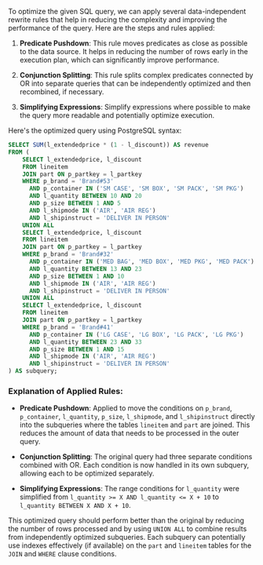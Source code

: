To optimize the given SQL query, we can apply several data-independent rewrite rules that help in reducing the complexity and improving the performance of the query. Here are the steps and rules applied:

1. **Predicate Pushdown**: This rule moves predicates as close as possible to the data source. It helps in reducing the number of rows early in the execution plan, which can significantly improve performance.

2. **Conjunction Splitting**: This rule splits complex predicates connected by OR into separate queries that can be independently optimized and then recombined, if necessary.

3. **Simplifying Expressions**: Simplify expressions where possible to make the query more readable and potentially optimize execution.

Here's the optimized query using PostgreSQL syntax:

```sql
SELECT SUM(l_extendedprice * (1 - l_discount)) AS revenue
FROM (
    SELECT l_extendedprice, l_discount
    FROM lineitem
    JOIN part ON p_partkey = l_partkey
    WHERE p_brand = 'Brand#53'
      AND p_container IN ('SM CASE', 'SM BOX', 'SM PACK', 'SM PKG')
      AND l_quantity BETWEEN 10 AND 20
      AND p_size BETWEEN 1 AND 5
      AND l_shipmode IN ('AIR', 'AIR REG')
      AND l_shipinstruct = 'DELIVER IN PERSON'
    UNION ALL
    SELECT l_extendedprice, l_discount
    FROM lineitem
    JOIN part ON p_partkey = l_partkey
    WHERE p_brand = 'Brand#32'
      AND p_container IN ('MED BAG', 'MED BOX', 'MED PKG', 'MED PACK')
      AND l_quantity BETWEEN 13 AND 23
      AND p_size BETWEEN 1 AND 10
      AND l_shipmode IN ('AIR', 'AIR REG')
      AND l_shipinstruct = 'DELIVER IN PERSON'
    UNION ALL
    SELECT l_extendedprice, l_discount
    FROM lineitem
    JOIN part ON p_partkey = l_partkey
    WHERE p_brand = 'Brand#41'
      AND p_container IN ('LG CASE', 'LG BOX', 'LG PACK', 'LG PKG')
      AND l_quantity BETWEEN 23 AND 33
      AND p_size BETWEEN 1 AND 15
      AND l_shipmode IN ('AIR', 'AIR REG')
      AND l_shipinstruct = 'DELIVER IN PERSON'
) AS subquery;
```

### Explanation of Applied Rules:

- **Predicate Pushdown**: Applied to move the conditions on `p_brand`, `p_container`, `l_quantity`, `p_size`, `l_shipmode`, and `l_shipinstruct` directly into the subqueries where the tables `lineitem` and `part` are joined. This reduces the amount of data that needs to be processed in the outer query.

- **Conjunction Splitting**: The original query had three separate conditions combined with OR. Each condition is now handled in its own subquery, allowing each to be optimized separately.

- **Simplifying Expressions**: The range conditions for `l_quantity` were simplified from `l_quantity >= X AND l_quantity <= X + 10` to `l_quantity BETWEEN X AND X + 10`.

This optimized query should perform better than the original by reducing the number of rows processed and by using `UNION ALL` to combine results from independently optimized subqueries. Each subquery can potentially use indexes effectively (if available) on the `part` and `lineitem` tables for the `JOIN` and `WHERE` clause conditions.